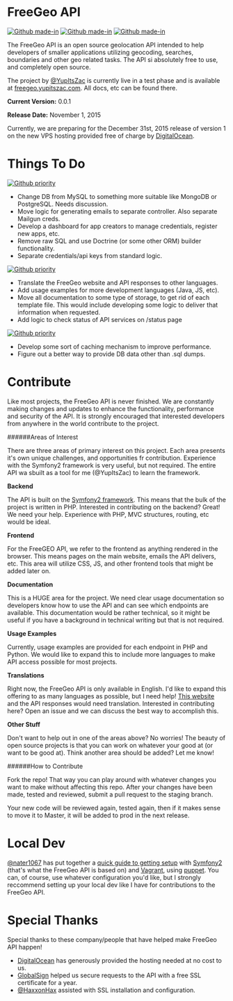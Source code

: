 FreeGeo API
===

[![Github made-in](https://img.shields.io/badge/Made_In-Berlin-green.svg)](#) [![Github made-in](https://img.shields.io/badge/Release-v0.0.1-blue.svg)](http://freegeoapi.org/version/current) [![Github made-in](https://img.shields.io/badge/Open_An-Issue-yellow.svg)](https://github.com/YupItsZac/FreeGeoAPI/issues)

The FreeGeo API is an open source geolocation API intended to help developers of smaller applications utilizing geocoding, searches, boundaries and other geo related tasks. The API si absolutely free to use, and completely open source. 

The project by [@YupItsZac](http://www.github.com/YupItsZac) is currently live in a test phase and is available at [freegeo.yupitszac.com](http://freegeo.yupitszac.com). All docs, etc can be found there.

**Current Version:** 0.0.1

**Release Date:** November 1, 2015

Currently, we are preparing for the December 31st, 2015 release of version 1 on the new VPS hosting provided free of charge by [DigitalOcean](http://www.digitalocean.com).


Things To Do
===

[![Github priority](https://img.shields.io/badge/Priority-HIGH-red.svg)](http://www.freegeoapi.org/to-do/priority-high)

- Change DB from MySQL to something more suitable like MongoDB or PostgreSQL. Needs discussion.
- Move logic for generating emails to separate controller. Also separate Mailgun creds.
- Develop a dashboard for app creators to manage credentials, register new apps, etc.
- Remove raw SQL and use Doctrine (or some other ORM) builder functionality.
- Separate credentials/api keys from standard logic.

[![Github priority](https://img.shields.io/badge/Priority-MEDIUM-orange.svg)](http://www.freegeoapi.org/to-do/priority-medium)

- Translate the FreeGeo website and API responses to other languages.
- Add usage examples for more development languages (Java, JS, etc).
- Move all documentation to some type of storage, to get rid of each template file. This would include developing some logic to deliver that information when requested.
- Add logic to check status of API services on /status page

[![Github priority](https://img.shields.io/badge/Priority-LOW-green.svg)](http://www.freegeoapi.org/to-do/priority-low)

- Develop some sort of caching mechanism to improve performance.
- Figure out a better way to provide DB data other than .sql dumps.

Contribute
===

Like most projects, the FreeGeo API is never finished. We are constantly making changes and updates to enhance the functionality, performance and security of the API. It is strongly encouraged that interested developers from anywhere in the world contribute to the project. 

######Areas of Interest

There are three areas of primary interest on this project. Each area presents it's own unique challenges, and opportunities fr contribution. Experience with the Symfony2 framework is very useful, but not required. The entire API wa sbuilt as a tool for me (@YupItsZac) to learn the framework. 

**Backend** 

The API is built on the [Symfony2 framework](https://symfony.com/doc/current/index.html). This means that the bulk of the project is written in PHP. Interested in contributing on the backend? Great! We need your help. Experience with PHP, MVC structures, routing, etc would be ideal.

**Frontend**

For the FreeGEO API, we refer to the frontend as anything rendered in the browser. This means pages on the main website, emails the API delivers, etc. This area will utilize CSS, JS, and other frontend tools that might be added later on. 

**Documentation**

This is a HUGE area for the project. We need clear usage documentation so developers know how to use the API and can see which endpoints are available. This documentation would be rather technical, so it might be useful if you have a background in technical writing but that is not required. 

**Usage Examples**

Currently, usage examples are provided for each endpoint in PHP and Python. We would like to expand this to include more languages to make API access possible for most projects. 

**Translations**

Right now, the FreeGeo API is only available in English. I'd like to expand this offering to as many languages as possible, but I need help! [This website](http://freegeo.yupitszac.com) and the API responses would need translation. Interested in contributing here? Open an issue and we can discuss the best way to accomplish this.


**Other Stuff**

Don't want to help out in one of the areas above? No worries! The beauty of open source projects is that you can work on whatever your good at (or want to be good at). Think another area should be added? Let me know!


######How to Contribute

Fork the repo! That way you can play around with whatever changes you want to make without affecting this repo. After your changes have been made, tested and reviewed, submit a pull request to the staging branch. 

Your new code will be reviewed again, tested again, then if it makes sense to move it to Master, it will be added to prod in the next release.

Local Dev
===

[@nater1067](http://github.com/nater1067) has put together a [quick guide to getting setup](http://nater1067.github.io/blog/2014/08/25/spinning-up-symfony-2-development-environments-with-vagrant/) with [Symfony2](https://symfony.com/doc/current/index.html) (that's what the FreeGeo API is based on) and [Vagrant](http://www.vagrantup.com), using [puppet](https://puppetlabs.com/puppet/). You can, of course, use whatever configuration you'd like, but I strongly reccommend setting up your local dev like I have for contributions to the FreeGeo API. 


Special Thanks
===

Special thanks to these company/people that have helped make FreeGeo API happen!

- [DigitalOcean](http://www.digitalocean.com) has generously provided the hosting needed at no cost to us.
- [GlobalSign](http://www.globalsign.com) helped us secure requests to the API with a free SSL certificate for a year.
- [@HaxxonHax](http://www.github.com/HaxxonHax) assisted with SSL installation and configuration.



